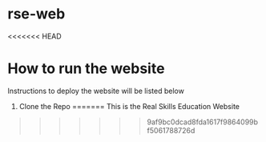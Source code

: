 # rse-web

<<<<<<< HEAD
# How to run the website
Instructions to deploy the website will be listed below
1. Clone the Repo
=======
This is the Real Skills Education Website
>>>>>>> 9af9bc0dcad8fda1617f9864099bf5061788726d
